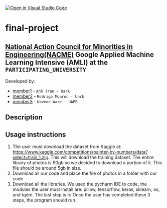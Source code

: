 [![Open in Visual Studio Code](https://classroom.github.com/assets/open-in-vscode-c66648af7eb3fe8bc4f294546bfd86ef473780cde1dea487d3c4ff354943c9ae.svg)](https://classroom.github.com/online_ide?assignment_repo_id=8127845&assignment_repo_type=AssignmentRepo)
<!--
Name of your teams' final project
-->
# final-project
## [National Action Council for Minorities in Engineering(NACME)](https://www.nacme.org) Google Applied Machine Learning Intensive (AMLI) at the `PARTICIPATING_UNIVERSITY`

<!--
List all of the members who developed the project and
link to each members respective GitHub profile
-->
Developed by: 
- [member1](https://github.com/anhtran09) - `Anh Tran - Uark`
- [member2](https://github.com/rjmouron01) - `Rodrigo Mouron - Uark` 
- [member3](https://github.com/kaveon19) - `Kaveon Ware - UAPB` 

## Description
<!--
We created a model that will predict the name of the Artist who's painting we analyze. We used the knowledge we gained from the colabs we have worked on to make our model more accurate. We used our own model which we developed.
-->

## Usage instructions
<!--
To run our project there are a couple of things needed to get started.
-->
1. The user must download the dataset from Kaggle at: https://www.kaggle.com/competitions/painter-by-numbers/data?select=train_1.zip. This will download the training dataset. The entire library of photos is 90gb so we decided to download a portion of it. This file should be around 5gb in size.
2. Download all our code and place the file of photos in a folder with our code
3. Download all the libraries. We used the pycharm IDE to code, the modules the user must install are: pillow, tensorflow, keras, sklearn, os, and tqdm.
The last step is to  Once the user has completed these 3 steps, the program should run.
